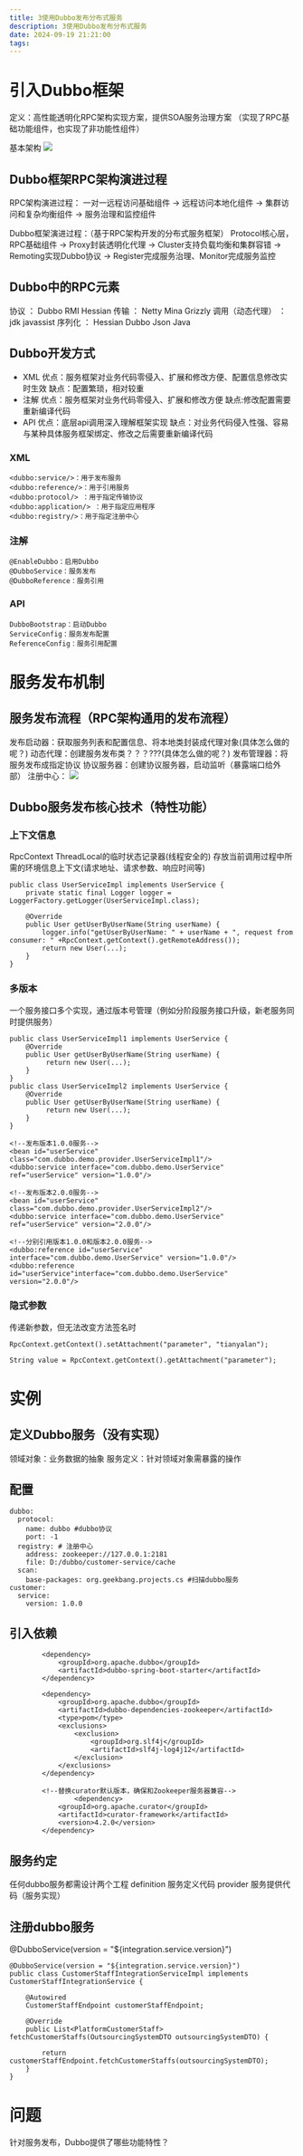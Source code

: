 ```yaml
---
title: 3使用Dubbo发布分布式服务
description: 3使用Dubbo发布分布式服务
date: 2024-09-19 21:21:00
tags:
---
```


# 引入Dubbo框架
定义：高性能透明化RPC架构实现方案，提供SOA服务治理方案
（实现了RPC基础功能组件，也实现了非功能性组件）

基本架构
![](1-Dubbo基础架构.png)

## Dubbo框架RPC架构演进过程
RPC架构演进过程：
一对一远程访问基础组件 -> 远程访问本地化组件 -> 集群访问和复杂均衡组件 -> 服务治理和监控组件

Dubbo框架演进过程：（基于RPC架构开发的分布式服务框架）
Protocol核心层，RPC基础组件 -> Proxy封装透明化代理 -> Cluster支持负载均衡和集群容错 -> Remoting实现Dubbo协议 -> Register完成服务治理、Monitor完成服务监控

## Dubbo中的RPC元素
协议 ： Dubbo  RMI  Hessian
传输 ： Netty Mina Grizzly
调用（动态代理） ： jdk javassist
序列化 ： Hessian Dubbo Json Java

## Dubbo开发方式
- XML
优点：服务框架对业务代码零侵入、扩展和修改方便、配置信息修改实时生效
缺点：配置繁琐，相对较重
- 注解
优点：服务框架对业务代码零侵入、扩展和修改方便
缺点:修改配置需要重新编译代码
- API
优点：底层api调用深入理解框架实现
缺点：对业务代码侵入性强、容易与某种具体服务框架绑定、修改之后需要重新编译代码
### XML
```
<dubbo:service/>：用于发布服务
<dubbo:reference/>：用于引用服务
<dubbo:protocol/> ：用于指定传输协议
<dubbo:application/> ：用于指定应用程序
<dubbo:registry/>：用于指定注册中心
```
### 注解
```
@EnableDubbo：启用Dubbo
@DubboService：服务发布
@DubboReference：服务引用
```
### API
```
DubboBootstrap：启动Dubbo
ServiceConfig：服务发布配置
ReferenceConfig：服务引用配置
```

# 服务发布机制

## 服务发布流程（RPC架构通用的发布流程）
发布启动器：获取服务列表和配置信息、将本地类封装成代理对象(具体怎么做的呢？)
动态代理：创建服务发布类？？？???(具体怎么做的呢？)
发布管理器：将服务发布成指定协议
协议服务器：创建协议服务器，启动监听（暴露端口给外部）
注册中心：
![](1-Dubbo-服务发布时序图.png)

##  Dubbo服务发布核心技术（特性功能）
### 上下文信息
RpcContext ThreadLocal的临时状态记录器(线程安全的)
存放当前调用过程中所需的环境信息上下文(请求地址、请求参数、响应时间等)
```
public class UserServiceImpl implements UserService {
    private static final Logger logger = LoggerFactory.getLogger(UserServiceImpl.class);

    @Override
    public User getUserByUserName(String userName) {
        logger.info("getUserByUserName: " + userName + ", request from consumer: " +RpcContext.getContext().getRemoteAddress());
        return new User(...);
    }
}
```

### 多版本
一个服务接口多个实现，通过版本号管理（例如分阶段服务接口升级，新老服务同时提供服务）
```
public class UserServiceImpl1 implements UserService {
    @Override
    public User getUserByUserName(String userName) {
         return new User(...);
    }
}
public class UserServiceImpl2 implements UserService {
    @Override
    public User getUserByUserName(String userName) {
         return new User(...);
    }
}

<!--发布版本1.0.0服务-->
<bean id="userService" class="com.dubbo.demo.provider.UserServiceImpl1"/>
<dubbo:service interface="com.dubbo.demo.UserService" ref="userService" version="1.0.0"/>

<!--发布版本2.0.0服务-->
<bean id="userService" class="com.dubbo.demo.provider.UserServiceImpl2"/>
<dubbo:service interface="com.dubbo.demo.UserService" ref="userService" version="2.0.0"/>

<!--分别引用版本1.0.0和版本2.0.0服务-->
<dubbo:reference id="userService" interface="com.dubbo.demo.UserService" version="1.0.0"/>
<dubbo:reference id="userService"interface="com.dubbo.demo.UserService" version="2.0.0"/>
```

### 隐式参数
传递新参数，但无法改变方法签名时
```
RpcContext.getContext().setAttachment("parameter", "tianyalan");

String value = RpcContext.getContext().getAttachment("parameter");
```

# 实例

## 定义Dubbo服务（没有实现）
领域对象：业务数据的抽象
服务定义：针对领域对象需暴露的操作
## 配置
```
dubbo:
  protocol:
    name: dubbo #dubbo协议
    port: -1
  registry: # 注册中心
    address: zookeeper://127.0.0.1:2181
    file: D:/dubbo/customer-service/cache
  scan:
    base-packages: org.geekbang.projects.cs #扫描dubbo服务
customer:
  service:
    version: 1.0.0
```
## 引入依赖
```
        <dependency>
            <groupId>org.apache.dubbo</groupId>
            <artifactId>dubbo-spring-boot-starter</artifactId>
        </dependency>

        <dependency>
            <groupId>org.apache.dubbo</groupId>
            <artifactId>dubbo-dependencies-zookeeper</artifactId>
            <type>pom</type>
            <exclusions>
                <exclusion>
                    <groupId>org.slf4j</groupId>
                    <artifactId>slf4j-log4j12</artifactId>
                </exclusion>
            </exclusions>
        </dependency>

        <!--替换curator默认版本，确保和Zookeeper服务器兼容-->
                <dependency>
            <groupId>org.apache.curator</groupId>
            <artifactId>curator-framework</artifactId>
            <version>4.2.0</version>
        </dependency>
```
## 服务约定

任何dubbo服务都需设计两个工程
definition 服务定义代码
provider 服务提供代码（服务实现）

## 注册dubbo服务
@DubboService(version = "${integration.service.version}")

```
@DubboService(version = "${integration.service.version}")
public class CustomerStaffIntegrationServiceImpl implements CustomerStaffIntegrationService {

    @Autowired
    CustomerStaffEndpoint customerStaffEndpoint;

    @Override
    public List<PlatformCustomerStaff> fetchCustomerStaffs(OutsourcingSystemDTO outsourcingSystemDTO) {

        return customerStaffEndpoint.fetchCustomerStaffs(outsourcingSystemDTO);
    }
}
```
# 问题
针对服务发布，Dubbo提供了哪些功能特性？
